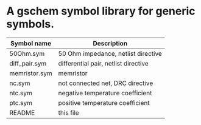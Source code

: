 # A gschem symbol library for generic symbols.

Symbol name   | Description |
--------------|-------------|
50Ohm.sym     | 50 Ohm impedance, netlist directive |
diff_pair.sym | differential pair, netlist directive |
memristor.sym | memristor |
nc.sym        | not connected net, DRC directive |
ntc.sym       | negative temperature coefficient |
ptc.sym       | positive temperature coefficient |
README        | this file |
